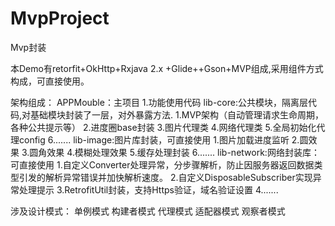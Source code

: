 # MvpProject

Mvp封装

本Demo有retorfit+OkHttp+Rxjava 2.x +Glide++Gson+MVP组成,采用组件方式构成，可直接使用。

架构组成：
APPMouble：主项目
        1.功能使用代码
lib-core:公共模块，隔离层代码,对基础模块封装了一层，对外暴露方法.
        1.MVP架构（自动管理请求生命周期，各种公共提示等）
        2.进度圈base封装 
        3.图片代理类
        4.网络代理类
        5.全局初始化代理config
        6.......
lib-image:图片库封装，可直接使用
        1.图片加载进度监听
        2.圆效果
        3.圆角效果
        4.模糊处理效果
        5.缓存处理封装
        6.......
lib-network:网络封装库：可直接使用
        1.自定义Converter处理异常，分步骤解析，防止因服务器返回数据类型引发的解析异常错误并加快解析速度。
        2.自定义DisposableSubscriber实现异常处理提示
        3.RetrofitUtil封装，支持Https验证，域名验证设置
        4.......

涉及设计模式：
单例模式
构建者模式
代理模式
适配器模式
观察者模式
